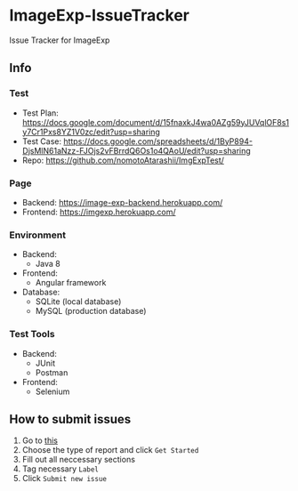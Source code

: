 # ImageExp-IssueTracker
Issue Tracker for ImageExp

## Info
### Test
* Test Plan: https://docs.google.com/document/d/15fnaxkJ4wa0AZg59yJUVqlOF8s1y7Cr1Pxs8YZ1V0zc/edit?usp=sharing
* Test Case: https://docs.google.com/spreadsheets/d/1ByP894-DjsMlN61aNzz-FJOjs2vFBrrdQ6Os1o4QAoU/edit?usp=sharing
* Repo: https://github.com/nomotoAtarashii/ImgExpTest/

### Page
* Backend: https://image-exp-backend.herokuapp.com/
* Frontend: https://imgexp.herokuapp.com/

### Environment
* Backend:
  * Java 8
* Frontend:
  * Angular framework
* Database:
  * SQLite (local database)
  * MySQL (production database)

### Test Tools
* Backend:
  * JUnit
  * Postman
* Frontend:
  * Selenium

## How to submit issues
1. Go to [this](https://github.com/HSGamer/ImageExp-IssueTracker/issues/new/choose)
2. Choose the type of report and click `Get Started`
3. Fill out all neccessary sections
4. Tag necessary `Label`
5. Click `Submit new issue`
